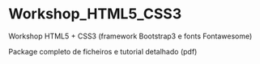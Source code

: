 Workshop_HTML5_CSS3
===================

Workshop HTML5 + CSS3 (framework Bootstrap3 e fonts Fontawesome)

Package completo de ficheiros e tutorial detalhado (pdf)
